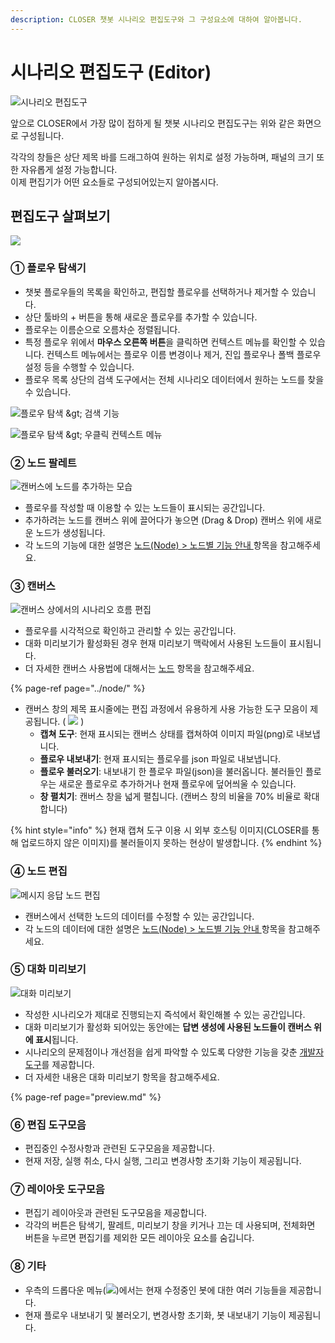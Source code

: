 ```yaml
---
description: CLOSER 챗봇 시나리오 편집도구와 그 구성요소에 대하여 알아봅니다.
---
```


# 시나리오 편집도구 \(Editor\)

![&#xC2DC;&#xB098;&#xB9AC;&#xC624; &#xD3B8;&#xC9D1;&#xB3C4;&#xAD6C;](../../../.gitbook/assets/0.46_layout.gif)

앞으로 CLOSER에서 가장 많이 접하게 될 챗봇 시나리오 편집도구는 위와 같은 화면으로 구성됩니다.

각각의 창들은 상단 제목 바를 드래그하여 원하는 위치로 설정 가능하며, 패널의 크기 또한 자유롭게 설정 가능합니다.   
이제 편집기가 어떤 요소들로 구성되어있는지 알아봅시다.

## 편집도구 살펴보기

![](../../../.gitbook/assets/builder-overview.png)

### ① 플로우 탐색기 <a id="explorer"></a>

* 챗봇 플로우들의 목록을 확인하고, 편집할 플로우를 선택하거나 제거할 수 있습니다.
* 상단 툴바의 + 버튼을 통해 새로운 플로우를 추가할 수 있습니다.
* 플로우는 이름순으로 오름차순 정렬됩니다.
* 특정 플로우 위에서 **마우스 오른쪽 버튼**을 클릭하면 컨텍스트 메뉴를 확인할 수 있습니다.  컨텍스트 메뉴에서는 플로우 이름 변경이나 제거, 진입 플로우나 폴백 플로우 설정 등을 수행할 수 있습니다. 
* 플로우 목록 상단의 검색 도구에서는 전체 시나리오 데이터에서 원하는 노드를 찾을 수 있습니다.

![&#xD50C;&#xB85C;&#xC6B0; &#xD0D0;&#xC0C9; &amp;gt; &#xAC80;&#xC0C9; &#xAE30;&#xB2A5;](../../../.gitbook/assets/0.46_search.gif)

![&#xD50C;&#xB85C;&#xC6B0; &#xD0D0;&#xC0C9; &amp;gt; &#xC6B0;&#xD074;&#xB9AD; &#xCEE8;&#xD14D;&#xC2A4;&#xD2B8; &#xBA54;&#xB274;](../../../.gitbook/assets/flow-list-context-menu.png)

### **②** 노드 팔레트 <a id="palette"></a>

![&#xCE94;&#xBC84;&#xC2A4;&#xC5D0; &#xB178;&#xB4DC;&#xB97C; &#xCD94;&#xAC00;&#xD558;&#xB294; &#xBAA8;&#xC2B5;](../../../.gitbook/assets/flow-editor-adding-node.gif)

* 플로우를 작성할 때 이용할 수 있는 노드들이 표시되는 공간입니다.
* 추가하려는 노드를 캔버스 위에 끌어다가 놓으면 \(Drag & Drop\) 캔버스 위에 새로운 노드가 생성됩니다. 
* 각 노드의 기능에 대한 설명은 [노드\(Node\) &gt; 노드별 기능 안내 ](../node/#types) 항목을 참고해주세요.



### ③ 캔버스 <a id="canvas"></a>

![&#xCE94;&#xBC84;&#xC2A4; &#xC0C1;&#xC5D0;&#xC11C;&#xC758; &#xC2DC;&#xB098;&#xB9AC;&#xC624; &#xD750;&#xB984; &#xD3B8;&#xC9D1;](../../../.gitbook/assets/flow_editor_creating_edge_2.gif)

* 플로우를 시각적으로 확인하고 관리할 수 있는 공간입니다.
* 대화 미리보기가 활성화된 경우 현재 미리보기 맥락에서 사용된 노드들이 표시됩니다. 
* 더 자세한 캔버스 사용법에 대해서는 [노드](../node/) 항목을 참고해주세요.

{% page-ref page="../node/" %}

* 캔버스 창의 제목 표시줄에는 편집 과정에서 유용하게 사용 가능한 도구 모음이 제공됩니다.  \( ![](../../../.gitbook/assets/canvas-toolbar.png)  \)
  * **캡쳐 도구**: 현재 표시되는 캔버스 상태를 캡쳐하여 이미지 파일\(png\)로 내보냅니다.
  * **플로우 내보내기**: 현재 표시되는 플로우를 json 파일로 내보냅니다.
  * **플로우 불러오기**: 내보내기 한 플로우 파일\(json\)을 불러옵니다.  불러들인 플로우는 새로운 플로우로 추가하거나 현재 플로우에 덮어씌울 수 있습니다.
  * **창 펼치기**: 캔버스 창을 넓게 펼칩니다. \(캔버스 창의 비율을 70% 비율로 확대합니다\)

{% hint style="info" %}
현재 캡쳐 도구 이용 시 외부 호스팅 이미지\(CLOSER를 통해 업로드하지 않은 이미지\)를 불러들이지 못하는 현상이 발생합니다.
{% endhint %}

### ④ 노드 편집 <a id="node-form"></a>

![&#xBA54;&#xC2DC;&#xC9C0; &#xC751;&#xB2F5; &#xB178;&#xB4DC; &#xD3B8;&#xC9D1;](../../../.gitbook/assets/message-form-improvement.gif)

* 캔버스에서 선택한 노드의 데이터를 수정할 수 있는 공간입니다.
* 각 노드의 데이터에 대한 설명은 [노드\(Node\) &gt; 노드별 기능 안내 ](../node/#types) 항목을 참고해주세요.



### ⑤ 대화 미리보기  <a id="preview"></a>

![&#xB300;&#xD654; &#xBBF8;&#xB9AC;&#xBCF4;&#xAE30;](../../../.gitbook/assets/bot-inspector.gif)

* 작성한 시나리오가 제대로 진행되는지 즉석에서 확인해볼 수 있는 공간입니다.
* 대화 미리보기가 활성화 되어있는 동안에는 **답변 생성에 사용된 노드들이 캔버스 위에 표시**됩니다.
* 시나리오의 문제점이나 개선점을 쉽게 파악할 수 있도록 다양한 기능을 갖춘 [개발자 도구](../advanced/inspector.md)를 제공합니다.
* 더 자세한 내용은 대화 미리보기 항목을 참고해주세요.

{% page-ref page="preview.md" %}



### ⑥ 편집 도구모음 <a id="editor-tools"></a>

* 편집중인 수정사항과 관련된 도구모음을 제공합니다.
* 현재 저장, 실행 취소, 다시 실행, 그리고 변경사항 초기화 기능이 제공됩니다.



### ⑦ 레이아웃 도구모음 <a id="layout-tools"></a>

* 편집기 레이아웃과 관련된 도구모음을 제공합니다.
* 각각의 버튼은 탐색기, 팔레트, 미리보기 창을 키거나 끄는 데 사용되며, 전체화면 버튼을 누르면 편집기를 제외한 모든  레이아웃 요소를 숨깁니다. 



### ⑧ 기타 <a id="etc"></a>

* 우측의 드롭다운 메뉴\(![](../../../.gitbook/assets/dropdown_icon.png)\)에서는 현재 수정중인 봇에 대한 여러 기능들을 제공합니다.
* 현재 플로우 내보내기 및 불러오기, 변경사항 초기화, 봇 내보내기 기능이 제공됩니다.



